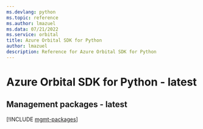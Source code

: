 ```yaml
---
ms.devlang: python
ms.topic: reference
ms.author: lmazuel
ms.data: 07/21/2022
ms.service: orbital
title: Azure Orbital SDK for Python
author: lmazuel
description: Reference for Azure Orbital SDK for Python
---
```

# Azure Orbital SDK for Python - latest

## Management packages - latest
[!INCLUDE [mgmt-packages](orbital-mgmt-index.md)]
